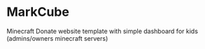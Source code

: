 # MarkCube
Minecraft Donate website template with simple dashboard for kids (admins/owners minecraft servers)
